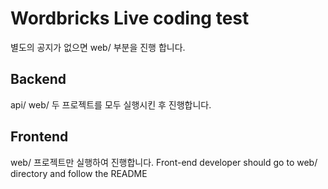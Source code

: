 # Wordbricks Live coding test

별도의 공지가 없으면 web/ 부분을 진행 합니다.

## Backend

api/ web/ 두 프로젝트를 모두 실행시킨 후 진행합니다.

## Frontend

web/ 프로젝트만 실행하여 진행합니다.
Front-end developer should go to web/ directory and follow the README 
